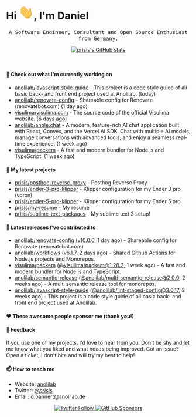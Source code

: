 <h1>Hi <img src="https://github.com/prisis/prisis/blob/main/images/hi.gif?raw=true" width="40px" />, I'm Daniel</h1>
<p align="center">
    <samp>A Software Engineer, Consultant and Open Source Enthusiast from Germany.</samp>
</p>

<p align="center">
    <a href="https://github.com/prisis">
        <img alt="prisis's GitHub stats" src="https://github-readme-stats.vercel.app/api?username=prisis&count_private=true&show_icons=true&hide_title=true&include_all_commits=true">
    </a>
</p>

<br/>

#### 👷 Check out what I'm currently working on

- [anolilab/javascript-style-guide](https://github.com/anolilab/javascript-style-guide) - This project is a code style guide of all basic back- and front end project used at Anolilab. (today)
- [anolilab/renovate-config](https://github.com/anolilab/renovate-config) - Shareable config for Renovate (renovatebot.com) (1 day ago)
- [visulima/visulima.com](https://github.com/visulima/visulima.com) - The source code of the official Visulima website. (6 days ago)
- [anolilab/anole.chat](https://github.com/anolilab/anole.chat) - A modern, feature-rich AI chat application built with React, Convex, and the Vercel AI SDK. Chat with multiple AI models, manage conversations with advanced tools, and enjoy a seamless real-time experience. (1 week ago)
- [visulima/packem](https://github.com/visulima/packem) - A fast and modern bundler for Node.js and TypeScript. (1 week ago)

#### 🌱 My latest projects

- [prisis/posthog-reverse-proxy](https://github.com/prisis/posthog-reverse-proxy) - Posthog Reverse Proxy
- [prisis/ender-3-pro-klipper](https://github.com/prisis/ender-3-pro-klipper) - Klipper configuration for my Ender 3 pro (voron)
- [prisis/ender-5-pro-klipper](https://github.com/prisis/ender-5-pro-klipper) - Klipper configuration for my Ender 5 pro
- [prisis/my-resume](https://github.com/prisis/my-resume) - My resume
- [prisis/sublime-text-packages](https://github.com/prisis/sublime-text-packages) - My sublime text 3 setup!

#### 🔭 Latest releases I've contributed to

- [anolilab/renovate-config](https://github.com/anolilab/renovate-config) ([v10.0.0](https://github.com/anolilab/renovate-config/releases/tag/v10.0.0), 1 day ago) - Shareable config for Renovate (renovatebot.com)
- [anolilab/workflows](https://github.com/anolilab/workflows) ([v6.1.7](https://github.com/anolilab/workflows/releases/tag/v6.1.7), 2 days ago) - Shared Github Actions for Node.js projects and Monorepos.
- [visulima/packem](https://github.com/visulima/packem) ([@visulima/packem@1.28.2](https://github.com/visulima/packem/releases/tag/%40visulima/packem%401.28.2), 1 week ago) - A fast and modern bundler for Node.js and TypeScript.
- [anolilab/semantic-release](https://github.com/anolilab/semantic-release) ([@anolilab/multi-semantic-release@2.0.0](https://github.com/anolilab/semantic-release/releases/tag/%40anolilab/multi-semantic-release%402.0.0), 2 weeks ago) - A multi semantic release tool for monorepos.
- [anolilab/javascript-style-guide](https://github.com/anolilab/javascript-style-guide) ([@anolilab/lint-staged-config@3.0.17](https://github.com/anolilab/javascript-style-guide/releases/tag/%40anolilab/lint-staged-config%403.0.17), 3 weeks ago) - This project is a code style guide of all basic back- and front end project used at Anolilab.

#### ❤️ These awesome people sponsor me (thank you!)


#### 💬 Feedback

If you use one of my projects, I'd love to hear from you! Don't be shy and let me know what you liked
and what needs being improved. Got an issue? Open a ticket, I don't bite and will try my best to help!

#### 📫 How to reach me

- Website: [anolilab](https://anolilab.com)
- Twitter: [@_prisis_](https://twitter.com/_prisis_)
- Email: [d.bannert@anolilab.de](mailto://d.bannert@anolilab.de)

<p align="center">
    <a href="https://twitter.com/_prisis_">
        <img alt="Twitter Follow" src="https://img.shields.io/twitter/follow/_prisis_?style=for-the-badge">
    </a>
    <a href="https://github.com/sponsors/prisis">
        <img alt="GitHub Sponsors" src="https://img.shields.io/static/v1?label=Sponsor&message=%E2%9D%A4&logo=GitHub&style=for-the-badge">
    </a>
</p>
